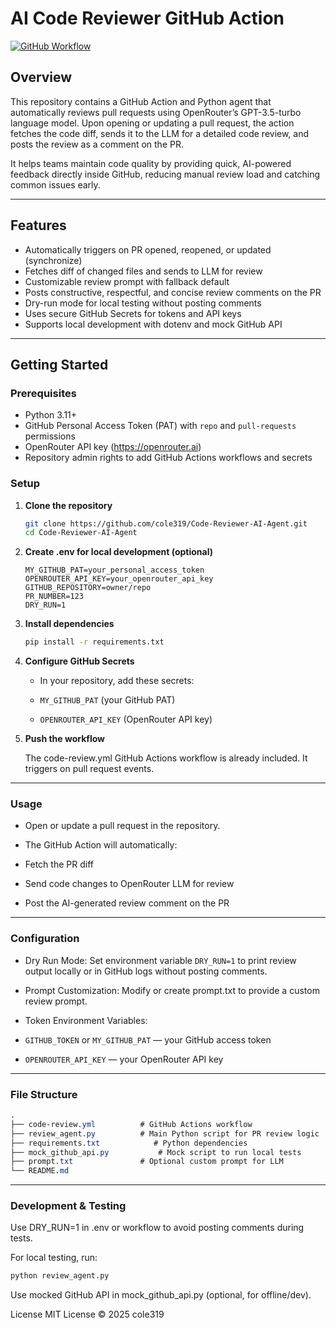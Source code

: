# AI Code Reviewer GitHub Action

[![GitHub Workflow](https://github.com/cole319/Code-Reviewer-AI-Agent/actions/workflows/code-review.yml/badge.svg)](https://github.com/cole319/Code-Reviewer-AI-Agent/actions/workflows/code-review.yml)

## Overview

This repository contains a GitHub Action and Python agent that automatically reviews pull requests using OpenRouter’s GPT-3.5-turbo language model. Upon opening or updating a pull request, the action fetches the code diff, sends it to the LLM for a detailed code review, and posts the review as a comment on the PR.

It helps teams maintain code quality by providing quick, AI-powered feedback directly inside GitHub, reducing manual review load and catching common issues early.

---

## Features

- Automatically triggers on PR opened, reopened, or updated (synchronize)
- Fetches diff of changed files and sends to LLM for review
- Customizable review prompt with fallback default
- Posts constructive, respectful, and concise review comments on the PR
- Dry-run mode for local testing without posting comments
- Uses secure GitHub Secrets for tokens and API keys
- Supports local development with dotenv and mock GitHub API

---

## Getting Started

### Prerequisites

- Python 3.11+
- GitHub Personal Access Token (PAT) with `repo` and `pull-requests` permissions
- OpenRouter API key (https://openrouter.ai)
- Repository admin rights to add GitHub Actions workflows and secrets

### Setup

1.  **Clone the repository**

    ```bash
    git clone https://github.com/cole319/Code-Reviewer-AI-Agent.git
    cd Code-Reviewer-AI-Agent
    ```

2.  **Create .env for local development (optional)**

    ```env
    MY_GITHUB_PAT=your_personal_access_token
    OPENROUTER_API_KEY=your_openrouter_api_key
    GITHUB_REPOSITORY=owner/repo
    PR_NUMBER=123
    DRY_RUN=1
    ```

3.  **Install dependencies**

    ```bash
    pip install -r requirements.txt
    ```

4.  **Configure GitHub Secrets**

    - In your repository, add these secrets:

    - `MY_GITHUB_PAT` (your GitHub PAT)

    - `OPENROUTER_API_KEY` (OpenRouter API key)

5.  **Push the workflow**

    The code-review.yml GitHub Actions workflow is already included. It triggers on pull request events.

---

### Usage

- Open or update a pull request in the repository.

- The GitHub Action will automatically:

- Fetch the PR diff

- Send code changes to OpenRouter LLM for review

- Post the AI-generated review comment on the PR

---

### Configuration

- Dry Run Mode: Set environment variable `DRY_RUN=1` to print review output locally or in GitHub logs without posting comments.

- Prompt Customization: Modify or create prompt.txt to provide a custom review prompt.

- Token Environment Variables:

- `GITHUB_TOKEN` or `MY_GITHUB_PAT` — your GitHub access token

- `OPENROUTER_API_KEY` — your OpenRouter API key

---

### File Structure

```css
.
├── code-review.yml          # GitHub Actions workflow
├── review_agent.py          # Main Python script for PR review logic
├── requirements.txt            # Python dependencies
├── mock_github_api.py           # Mock script to run local tests
├── prompt.txt               # Optional custom prompt for LLM
└── README.md

```

---

### Development & Testing

Use DRY_RUN=1 in .env or workflow to avoid posting comments during tests.

For local testing, run:

```bash
python review_agent.py
```

Use mocked GitHub API in mock_github_api.py (optional, for offline/dev).

License
MIT License © 2025 cole319
